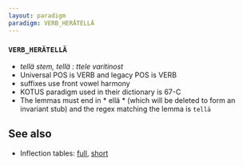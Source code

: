 ```yaml
---
layout: paradigm
paradigm: VERB_HERÄTELLÄ
---
```

### ` VERB_HERÄTELLÄ `

* _tellä stem, tellä : ttele varitinost_
* Universal POS is VERB and legacy POS is VERB
* suffixes use front vowel harmony
* KOTUS paradigm used in their dictionary is 67-C
* The lemmas must end in * ellä * (which will be deleted to form an invariant stub) and the regex matching the lemma is ` tellä `

## See also

* Inflection tables: [full](gen/H/herätellä.html), [short](gen/H/herätellä_wikt.html)

